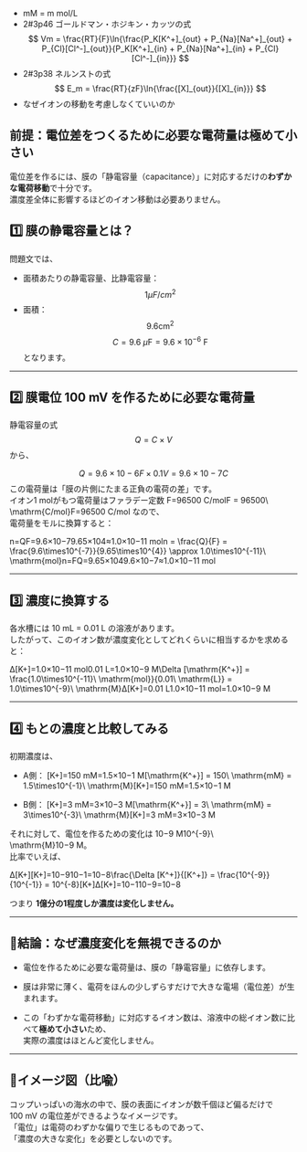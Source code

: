 - mM = m mol/L
- 2#3p46 ゴールドマン・ホジキン・カッツの式
$$ Vm = \frac{RT}{F}\ln{\frac{P_K[K^+]_{out} + P_{Na}[Na^+]_{out} + P_{Cl}[Cl^-]_{out}}{P_K[K^+]_{in} + P_{Na}[Na^+]_{in} + P_{Cl}[Cl^-]_{in}}} $$
- 2#3p38 ネルンストの式
$$
E_m = \frac{RT}{zF}\ln{\frac{[X]_{out}}{[X]_{in}}}
$$
- なぜイオンの移動を考慮しなくていいのか
## 前提：電位差をつくるために必要な電荷量は極めて小さい

電位差を作るには、膜の「静電容量（capacitance）」に対応するだけの**わずかな電荷移動**で十分です。  
濃度差全体に影響するほどのイオン移動は必要ありません。

## 1️⃣ 膜の静電容量とは？

問題文では、

- 面積あたりの静電容量、比静電容量：$$ 1 μF/cm^2 $$
- 面積： $$9.6\mathrm{cm^2}$$
$$C = 9.6\ \mu \mathrm{F} = 9.6\times10^{-6}\ \mathrm{F}
$$
となります。

---

## 2️⃣ 膜電位 100 mV を作るために必要な電荷量

静電容量の式$$ Q=C×V $$ から、

$$ Q=9.6×10−6 F×0.1 V=9.6×10−7 C
$$
この電荷量は「膜の片側にたまる正負の電荷の差」です。  
イオン1 molがもつ電荷量はファラデー定数 F=96500 C/molF = 96500\ \mathrm{C/mol}F=96500 C/mol なので、  
電荷量をモルに換算すると：

n=QF=9.6×10−79.65×104≈1.0×10−11 moln = \frac{Q}{F} = \frac{9.6\times10^{-7}}{9.65\times10^{4}} \approx 1.0\times10^{-11}\ \mathrm{mol}n=FQ​=9.65×1049.6×10−7​≈1.0×10−11 mol

---

## 3️⃣ 濃度に換算する

各水槽には 10 mL = 0.01 L の溶液があります。  
したがって、このイオン数が濃度変化としてどれくらいに相当するかを求めると：

Δ[K+]=1.0×10−11 mol0.01 L=1.0×10−9 M\Delta [\mathrm{K^+}] = \frac{1.0\times10^{-11}\ \mathrm{mol}}{0.01\ \mathrm{L}} = 1.0\times10^{-9}\ \mathrm{M}Δ[K+]=0.01 L1.0×10−11 mol​=1.0×10−9 M

---

## 4️⃣ もとの濃度と比較してみる

初期濃度は、

- A側： [K+]=150 mM=1.5×10−1 M[\mathrm{K^+}] = 150\ \mathrm{mM} = 1.5\times10^{-1}\ \mathrm{M}[K+]=150 mM=1.5×10−1 M
    
- B側： [K+]=3 mM=3×10−3 M[\mathrm{K^+}] = 3\ \mathrm{mM} = 3\times10^{-3}\ \mathrm{M}[K+]=3 mM=3×10−3 M
    

それに対して、電位を作るための変化は 10−9 M10^{-9}\ \mathrm{M}10−9 M。  
比率でいえば、

Δ[K+][K+]=10−910−1=10−8\frac{\Delta [K^+]}{[K^+]} = \frac{10^{-9}}{10^{-1}} = 10^{-8}[K+]Δ[K+]​=10−110−9​=10−8

つまり **1億分の1程度しか濃度は変化しません。**

---

## 🔹結論：なぜ濃度変化を無視できるのか

- 電位を作るために必要な電荷量は、膜の「静電容量」に依存します。
    
- 膜は非常に薄く、電荷をほんの少しずらすだけで大きな電場（電位差）が生まれます。
    
- この「わずかな電荷移動」に対応するイオン数は、溶液中の総イオン数に比べて**極めて小さい**ため、  
    実際の濃度はほとんど変化しません。
    

---

## 🔸イメージ図（比喩）

コップいっぱいの海水の中で、膜の表面にイオンが数千個ほど偏るだけで  
100 mV の電位差ができるようなイメージです。  
「電位」は電荷のわずかな偏りで生じるものであって、  
「濃度の大きな変化」を必要としないのです。